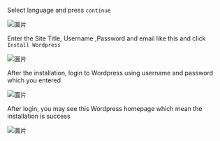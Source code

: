Select language and press `continue`

![圖片](https://user-images.githubusercontent.com/74434769/141368170-f6897d47-ff02-4bbe-8b90-e98690258f41.png)

Enter the Site Title, Username ,Password and email like this and click `Install Wordpress`

![圖片](https://user-images.githubusercontent.com/74434769/141368386-32cd1b29-6b64-4676-bef2-6459700c1de4.png)

After the installation, login to Wordpress using username and password which you entered

![圖片](https://user-images.githubusercontent.com/74434769/141368523-2105c97c-5ab4-42a5-952c-41c40c04be72.png)

After login, you may see this Wordpress homepage which mean the installation is success

![圖片](https://user-images.githubusercontent.com/74434769/141368762-c559c00b-1ab5-4c20-94b9-bbb7512a976e.png)
